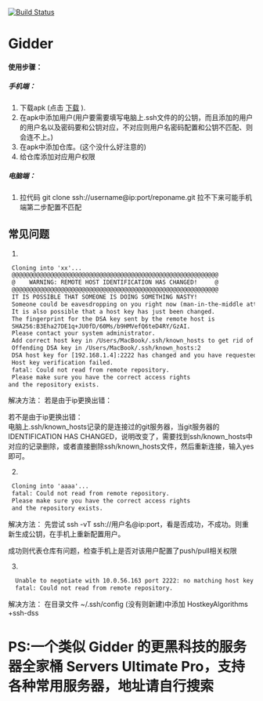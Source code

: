 [![Build Status](https://travis-ci.org/antoniy/Gidder.svg?branch=master)](https://travis-ci.org/antoniy/Gidder)

Gidder
======

#### 使用步骤：

##### 手机端：
1. 下载apk (点击 [下载](./gidder.apk) ). 
2. 在apk中添加用户(用户要需要填写电脑上.ssh文件的的公钥，而且添加的用户的用户名以及密码要和公钥对应，不对应则用户名密码配置和公钥不匹配、则会连不上。) 
3. 在apk中添加仓库。(这个没什么好注意的)
4. 给仓库添加对应用户权限

##### 电脑端：
1. 拉代码
   git clone ssh://username@ip:port/reponame.git
   拉不下来可能手机端第二步配置不匹配





## 常见问题

1. 
 ``` xml
  Cloning into 'xx'...
  @@@@@@@@@@@@@@@@@@@@@@@@@@@@@@@@@@@@@@@@@@@@@@@@@@@@@@@@@@@
  @    WARNING: REMOTE HOST IDENTIFICATION HAS CHANGED!     @
  @@@@@@@@@@@@@@@@@@@@@@@@@@@@@@@@@@@@@@@@@@@@@@@@@@@@@@@@@@@
  IT IS POSSIBLE THAT SOMEONE IS DOING SOMETHING NASTY!
  Someone could be eavesdropping on you right now (man-in-the-middle attack)!
  It is also possible that a host key has just been changed.
  The fingerprint for the DSA key sent by the remote host is
  SHA256:B3Eha27DE1q+JU0fD/60Ms/b9HMVefQ6teD4RY/GzAI.
  Please contact your system administrator.
  Add correct host key in /Users/MacBook/.ssh/known_hosts to get rid of this message.
  Offending DSA key in /Users/MacBook/.ssh/known_hosts:2
  DSA host key for [192.168.1.4]:2222 has changed and you have requested strict checking.
  Host key verification failed.
  fatal: Could not read from remote repository.
  Please make sure you have the correct access rights
and the repository exists.
 ```

  解决方法：
若是由于ip更换出错：


若不是由于ip更换出错：	
  电脑上.ssh/known_hosts记录的是连接过的git服务器，当git服务器的 IDENTIFICATION HAS CHANGED，说明改变了，需要找到ssh/known_hosts中对应的记录删除，或者直接删除ssh/known_hosts文件，然后重新连接，输入yes即可。




2.
 ``` xml
  Cloning into 'aaaa'...
  fatal: Could not read from remote repository.
  Please make sure you have the correct access rights
  and the repository exists.
 ```

  解决方法：
  先尝试 ssh -vT ssh://用户名@ip:port，看是否成功，不成功。则重新生成公钥，在手机上重新配置用户。

  成功则代表仓库有问题，检查手机上是否对该用户配置了push/pull相关权限

  

3. 

``` xml
  Unable to negotiate with 10.0.56.163 port 2222: no matching host key type found. Their offer: ssh-dss
  fatal: Could not read from remote repository.
```
  解决方法：
  在目录文件 ~/.ssh/config (没有则新建)中添加
  HostkeyAlgorithms +ssh-dss



# PS:一个类似 Gidder 的更黑科技的服务器全家桶 Servers Ultimate Pro，支持各种常用服务器，地址请自行搜索


  
  
